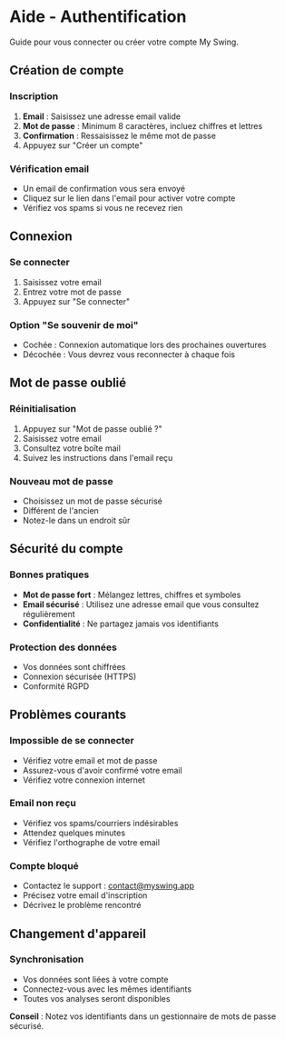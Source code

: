 # Aide - Authentification

Guide pour vous connecter ou créer votre compte My Swing.

## Création de compte

### Inscription
1. **Email** : Saisissez une adresse email valide
2. **Mot de passe** : Minimum 8 caractères, incluez chiffres et lettres
3. **Confirmation** : Ressaisissez le même mot de passe
4. Appuyez sur "Créer un compte"

### Vérification email
- Un email de confirmation vous sera envoyé
- Cliquez sur le lien dans l'email pour activer votre compte
- Vérifiez vos spams si vous ne recevez rien

## Connexion

### Se connecter
1. Saisissez votre email
2. Entrez votre mot de passe
3. Appuyez sur "Se connecter"

### Option "Se souvenir de moi"
- Cochée : Connexion automatique lors des prochaines ouvertures
- Décochée : Vous devrez vous reconnecter à chaque fois

## Mot de passe oublié

### Réinitialisation
1. Appuyez sur "Mot de passe oublié ?"
2. Saisissez votre email
3. Consultez votre boîte mail
4. Suivez les instructions dans l'email reçu

### Nouveau mot de passe
- Choisissez un mot de passe sécurisé
- Différent de l'ancien
- Notez-le dans un endroit sûr

## Sécurité du compte

### Bonnes pratiques
- **Mot de passe fort** : Mélangez lettres, chiffres et symboles
- **Email sécurisé** : Utilisez une adresse email que vous consultez régulièrement
- **Confidentialité** : Ne partagez jamais vos identifiants

### Protection des données
- Vos données sont chiffrées
- Connexion sécurisée (HTTPS)
- Conformité RGPD

## Problèmes courants

### Impossible de se connecter
- Vérifiez votre email et mot de passe
- Assurez-vous d'avoir confirmé votre email
- Vérifiez votre connexion internet

### Email non reçu
- Vérifiez vos spams/courriers indésirables
- Attendez quelques minutes
- Vérifiez l'orthographe de votre email

### Compte bloqué
- Contactez le support : contact@myswing.app
- Précisez votre email d'inscription
- Décrivez le problème rencontré

## Changement d'appareil

### Synchronisation
- Vos données sont liées à votre compte
- Connectez-vous avec les mêmes identifiants
- Toutes vos analyses seront disponibles

**Conseil** : Notez vos identifiants dans un gestionnaire de mots de passe sécurisé.